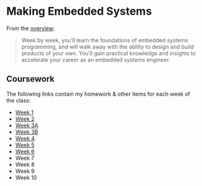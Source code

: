 # Making Embedded Systems

From the [overview](https://classpert.com/classpertx/cohorts/making-embedded-systems):

> Week by week, you’ll learn the foundations of embedded systems programming,
> and will walk away with the ability to design and build products of your own.
> You’ll gain practical knowledge and insights to accelerate your career as an
> embedded systems engineer.

## Coursework

The following links contain my homework & other items for each week of the
class:

- [Week 1](week_1/README.md)
- [Week 2](week_2/README.md)
- [Week 3A](week_3a/README.md)
- [Week 3B](week_3b/README.md)
- [Week 4](week_4/README.md)
- [Week 5](week_5/README.md)
- [Week 6](week_6/README.md)
- Week 7
- Week 8
- Week 9
- Week 10
